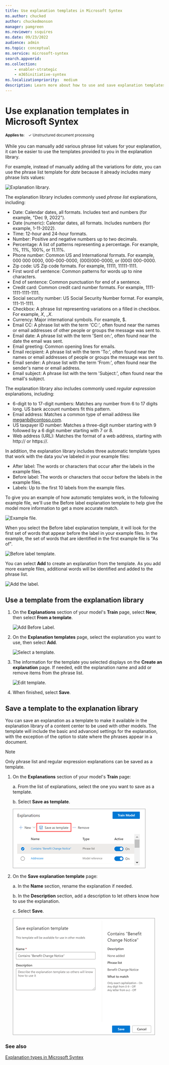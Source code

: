 ```yaml
---
title: Use explanation templates in Microsoft Syntex
ms.author: chucked
author: chuckedmonson
manager: pamgreen
ms.reviewer: ssquires
ms.date: 09/23/2022
audience: admin
ms.topic: conceptual
ms.service: microsoft-syntex
search.appverid:
ms.collection:
    - enabler-strategic
    - m365initiative-syntex
ms.localizationpriority:  medium
description: Learn more about how to use and save explanation templates in Microsoft Syntex.
---
```


# Use explanation templates in Microsoft Syntex

<sup>**Applies to:**  &ensp; &#10003; Unstructured document processing </sup>

While you can manually add various phrase list values for your explanation, it can be easier to use the templates provided to you in the explanation library.

For example, instead of manually adding all the variations for *date*, you can use the phrase list template for *date* because it already includes many phrase lists values:

![Explanation library.](../media/content-understanding/explanation-template.png)

The explanation library includes commonly used *phrase list* explanations, including:

- Date: Calendar dates, all formats. Includes text and numbers (for example, "Dec 9, 2022").
- Date (numeric): Calendar dates, all formats. Includes numbers (for example, 1-11-2022).
- Time: 12-hour and 24-hour formats.
- Number: Positive and negative numbers up to two decimals.
- Percentage: A list of patterns representing a percentage. For example, 1%, 11%, 100%, or 11.11%.
- Phone number: Common US and International formats. For example, 000 000 0000, 000-000-0000, (000)000-0000, or (000) 000-0000.
- Zip code: US Zip code formats. For example, 11111, 11111-1111.
- First word of sentence: Common patterns for words up to nine characters.
- End of sentence: Common punctuation for end of a sentence.
- Credit card: Common credit card number formats. For example, 1111-1111-1111-1111.
- Social security number: US Social Security Number format. For example, 111-11-1111.
- Checkbox: A phrase list representing variations on a filled in checkbox. For example, _X_, __X_.
- Currency: Major international symbols. For example, $.
- Email CC: A phrase list with the term 'CC:', often found near the names or email addresses of other people or groups the message was sent to.
- Email date: A phrase list with the term 'Sent on:', often found near the date the email was sent.
- Email greeting: Common opening lines for emails.
- Email recipient: A phrase list with the term 'To:', often found near the names or email addresses of people or groups the message was sent to.
- Email sender: A phrase list with the term 'From:', often found near the sender's name or email address.
- Email subject: A phrase list with the term 'Subject:', often found near the email's subject.

The explanation library also includes commonly used *regular expression* explanations, including:

- 6-digit to to 17-digit numbers: Matches any number from 6 to 17 digits long. US bank account numbers fit this pattern.
- Email address: Matches a common type of email address like meganb@contoso.com.
- US taxpayer ID number: Matches a three-digit number starting with 9 followed by a 6 digit number starting with 7 or 8.
- Web address (URL): Matches the format of a web address, starting with http:// or https://.

In addition, the explanation library includes three automatic template types that work with the data you've labeled in your example files:

- After label: The words or characters that occur after the labels in the example files.
- Before label: The words or characters that occur before the labels in the example files.
- Labels: Up to the first 10 labels from the example files.

To give you an example of how automatic templates work, in the following example file, we'll use the Before label explanation template to help give the model more information to get a more accurate match.

![Example file.](../media/content-understanding/before-label.png)

When you select the Before label explanation template, it will look for the first set of words that appear before the label in your example files. In the example, the set of words that are identified in the first example file is "As of".

![Before label template.](../media/content-understanding/before-label-explanation.png)

You can select **Add** to create an explanation from the template. As you add more example files, additional words will be identified and added to the phrase list.

![Add the label.](../media/content-understanding/before-label-add.png)

## Use a template from the explanation library

1. On the **Explanations** section of your model's **Train** page, select **New**, then select **From a template**.

   ![Add Before Label.](../media/content-understanding/from-template.png)

2.  On the **Explanation templates** page, select the explanation you want to use, then select **Add**.

    ![Select a template.](../media/content-understanding/phone-template.png)

3. The information for the template you selected displays on the **Create an explanation** page. If needed, edit the explanation name and add or remove items from the phrase list.

    ![Edit template.](../media/content-understanding/phone-template-live.png)

4. When finished, select **Save**.

## Save a template to the explanation library

You can save an explanation as a template to make it available in the explanation library of a content center to be used with other models. The template will include the basic and advanced settings for the explanation, with the exception of the option to state where the phrases appear in a document.

> [!NOTE]
> Only phrase list and regular expression explanations can be saved as a template.

1. On the **Explanations** section of your model's **Train** page:

   a. From the list of explanations, select the one you want to save as a template.

   b. Select **Save as template**.

    ![Screenshot of the Explanations section showing the Save as template option.](../media/content-understanding/explanation-save-as-template.png)

2. On the **Save explanation template** page:

   a. In the **Name** section, rename the explanation if needed.

   b. In the **Description** section, add a description to let others know how to use the explanation.

   c. Select **Save**.

    ![Screenshot of the Save explanation template page.](../media/content-understanding/save-explanation-template.png)

### See also

[Explanation types in Microsoft Syntex](explanation-types-overview.md)
